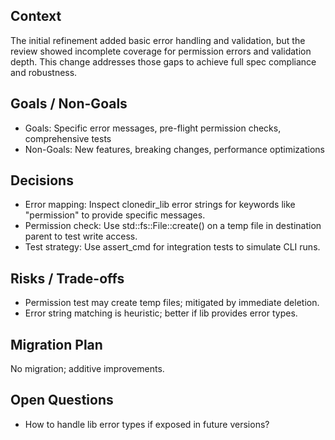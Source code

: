 ## Context
The initial refinement added basic error handling and validation, but the review showed incomplete coverage for permission errors and validation depth. This change addresses those gaps to achieve full spec compliance and robustness.

## Goals / Non-Goals
- Goals: Specific error messages, pre-flight permission checks, comprehensive tests
- Non-Goals: New features, breaking changes, performance optimizations

## Decisions
- Error mapping: Inspect clonedir_lib error strings for keywords like "permission" to provide specific messages.
- Permission check: Use std::fs::File::create() on a temp file in destination parent to test write access.
- Test strategy: Use assert_cmd for integration tests to simulate CLI runs.

## Risks / Trade-offs
- Permission test may create temp files; mitigated by immediate deletion.
- Error string matching is heuristic; better if lib provides error types.

## Migration Plan
No migration; additive improvements.

## Open Questions
- How to handle lib error types if exposed in future versions?